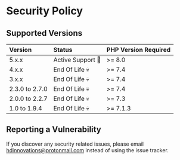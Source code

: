 # Security Policy

## Supported Versions

 Version     | Status                   | PHP Version Required
:------------|:-------------------------|:------------
 5.x.x       |  Active Support :rocket: | >= 8.0
 4.x.x       |  End Of Life :skull: | >= 7.4
 3.x.x       |  End Of Life :skull: | >= 7.4
 2.3.0 to 2.7.0|  End Of Life :skull: | >= 7.4
 2.0.0 to 2.2.7|  End Of Life :skull: | >= 7.3
 1.0 to 1.9.4|  End Of Life :skull:     | >= 7.1.3

## Reporting a Vulnerability

If you discover any security related issues, please email hdinnovations@protonmail.com instead of using the issue tracker.
